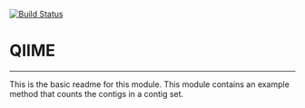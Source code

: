 [![Build Status](https://travis-ci.org/msneddon/QIIME.svg?branch=master)](https://travis-ci.org/msneddon/QIIME)

# QIIME
---

This is the basic readme for this module. This module contains an example method that counts the contigs in a contig set.
